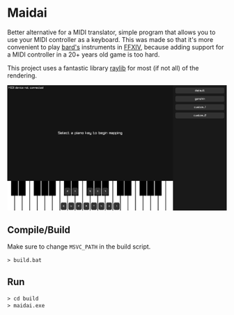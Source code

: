 # Maidai

Better alternative for a MIDI translator, simple program that allows you to use your MIDI controller as a keyboard. This was made so that it's more convenient to play [bard's](https://ffxiv.consolegameswiki.com/wiki/Bard) instruments in [FFXIV](https://www.finalfantasyxiv.com/), because adding support for a MIDI controller in a 20+ years old game is too hard.

This project uses a fantastic library [raylib](https://www.raylib.com/) for most (if not all) of the rendering.

![maidai](./img/maidai.png)

## Compile/Build

Make sure to change `MSVC_PATH` in the build script.

```console
> build.bat
```

## Run

```console
> cd build
> maidai.exe
```
